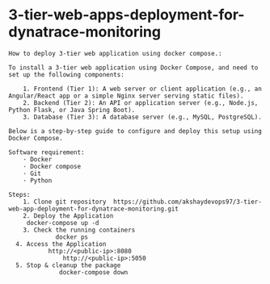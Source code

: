 # 3-tier-web-apps-deployment-for-dynatrace-monitoring

	How to deploy 3-tier web application using docker compose.:
	
	To install a 3-tier web application using Docker Compose, and need to set up the following components:
	
		1. Frontend (Tier 1): A web server or client application (e.g., an Angular/React app or a simple Nginx server serving static files).
		2. Backend (Tier 2): An API or application server (e.g., Node.js, Python Flask, or Java Spring Boot).
		3. Database (Tier 3): A database server (e.g., MySQL, PostgreSQL).
		
	Below is a step-by-step guide to configure and deploy this setup using Docker Compose.
	
	Software requirement: 
		· Docker 
		· Docker compose
		· Git 
		· Python 
		
	Steps: 
		1. Clone git repository  https://github.com/akshaydevops97/3-tier-web-app-deployment-for-dynatrace-monitoring.git 
		2. Deploy the Application 
         docker-compose up -d
		3. Check the running containers 
		         docker ps
	  4. Access the Application  
               http://<public-ip>:8080
	               http://<public-ip>:5050
	  5. Stop & cleanup the package 
                  docker-compose down

